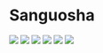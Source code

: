 # Sanguosha

![](https://img.shields.io/github/repo-size/noobiesgs/Sanguosha?color=green)
![](https://img.shields.io/github/languages/top/noobiesgs/Sanguosha)
![](https://img.shields.io/github/license/noobiesgs/Sanguosha)
![](https://img.shields.io/github/v/tag/noobiesgs/Sanguosha)
![](https://img.shields.io/github/issues/noobiesgs/Sanguosha)
![](https://img.shields.io/github/stars/noobiesgs/Sanguosha?style=social)